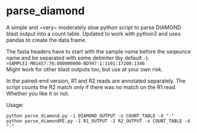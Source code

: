 # parse_diamond
A simple and ~very~ moderately slow python script to parse DIAMOND blast output into a count table. Updated to work with python3 and uses pandas to create the data frame.  


The fasta headers have to start with the sample name before the seqeunce name and be separated with some delimiter (by default `-`).  
`>SAMPLE1-M01457:76:000000000-BDYH7:1:1101:17200:1346`  
Might work for other blast outputs too, but use at your own risk. 


In the paired-end version, R1 and R2 reads are annotated separately. The script counts the R2 match only if there was no match on the R1 read. Whether you like it or not.

Usage:
```
python parse_diamond.py -i DIAMOND_OUTPUT -o COUNT_TABLE -d "-"
python parse_diamondPE.py -1 R1_OUTPUT -2 R2_OUTPUT -o COUNT_TABLE -d "-"
```
